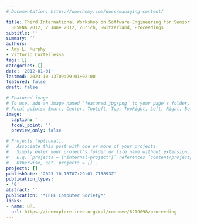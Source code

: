 ```yaml
---
# Documentation: https://wowchemy.com/docs/managing-content/

title: Third International Workshop on Software Engineering for Sensor Network Applications,
  SESENA 2012, 2 June 2012, Zurich, Switzerland, Proceedings
subtitle: ''
summary: ''
authors:
- Amy L. Murphy
- Vittorio Cortellessa
tags: []
categories: []
date: '2012-01-01'
lastmod: 2023-10-13T09:29:01+02:00
featured: false
draft: false

# Featured image
# To use, add an image named `featured.jpg/png` to your page's folder.
# Focal points: Smart, Center, TopLeft, Top, TopRight, Left, Right, BottomLeft, Bottom, BottomRight.
image:
  caption: ''
  focal_point: ''
  preview_only: false

# Projects (optional).
#   Associate this post with one or more of your projects.
#   Simply enter your project's folder or file name without extension.
#   E.g. `projects = ["internal-project"]` references `content/project/deep-learning/index.md`.
#   Otherwise, set `projects = []`.
projects: []
publishDate: '2023-10-13T07:29:01.713893Z'
publication_types:
- '0'
abstract: ''
publication: '*IEEE Computer Society*'
links:
- name: URL
  url: https://ieeexplore.ieee.org/xpl/conhome/6219098/proceeding
---
```

